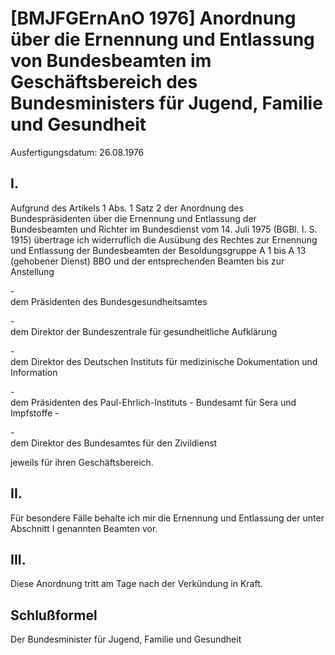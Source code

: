 # [BMJFGErnAnO 1976] Anordnung über die Ernennung und Entlassung von Bundesbeamten im Geschäftsbereich des Bundesministers für Jugend, Familie und Gesundheit

Ausfertigungsdatum: 26.08.1976

 

## I.

Aufgrund des Artikels 1 Abs. 1 Satz 2 der Anordnung des Bundespräsidenten über die Ernennung und Entlassung der Bundesbeamten und Richter im Bundesdienst vom 14. Juli 1975 (BGBl. I. S. 1915) übertrage ich widerruflich die Ausübung des Rechtes zur Ernennung und Entlassung der Bundesbeamten der Besoldungsgruppe A 1 bis A 13 (gehobener Dienst) BBO und der entsprechenden Beamten bis zur Anstellung

\-  
dem Präsidenten des Bundesgesundheitsamtes

\-  
dem Direktor der Bundeszentrale für gesundheitliche Aufklärung

\-  
dem Direktor des Deutschen Instituts für medizinische Dokumentation und Information

\-  
dem Präsidenten des Paul-Ehrlich-Instituts - Bundesamt für Sera und Impfstoffe -

\-  
dem Direktor des Bundesamtes für den Zivildienst

jeweils für ihren Geschäftsbereich.


## II.

Für besondere Fälle behalte ich mir die Ernennung und Entlassung der unter Abschnitt I genannten Beamten vor.


## III.

Diese Anordnung tritt am Tage nach der Verkündung in Kraft.


## Schlußformel

Der Bundesminister für Jugend, Familie und Gesundheit
